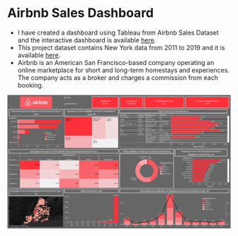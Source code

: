 # Airbnb Sales Dashboard

* I have created a dashboard using Tableau from Airbnb Sales Dataset and the interactive dashboard is available [here](https://public.tableau.com/views/AirbnbCase-study_16901803499090/airbnbDashboard?:language=en-GB&:display_count=n&:origin=viz_share_link).
* This project dataset contains New York data from 2011 to 2019 and it is available [here](./AB_NYC_2019.xlsx).
* Airbnb is an American San Francisco-based company operating an online marketplace for short and long-term homestays and experiences. The company acts as a broker and charges a commission from each booking. 

![Airbnb Sales Dashboard image.](./Airbnb_Sales_Analysis_Dashboard.png)